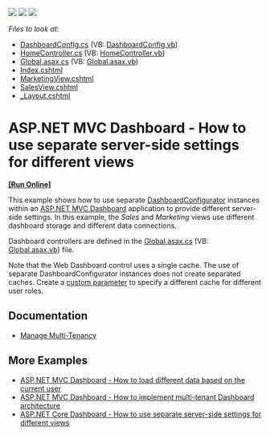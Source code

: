 <!-- default badges list -->
![](https://img.shields.io/endpoint?url=https://codecentral.devexpress.com/api/v1/VersionRange/128579193/17.1.8%2B)
[![](https://img.shields.io/badge/Open_in_DevExpress_Support_Center-FF7200?style=flat-square&logo=DevExpress&logoColor=white)](https://supportcenter.devexpress.com/ticket/details/T464543)
[![](https://img.shields.io/badge/📖_How_to_use_DevExpress_Examples-e9f6fc?style=flat-square)](https://docs.devexpress.com/GeneralInformation/403183)
<!-- default badges end -->
<!-- default file list -->
*Files to look at*:

* [DashboardConfig.cs](./CS/MvcDashboard_ServerSideApi/App_Start/DashboardConfig.cs) (VB: [DashboardConfig.vb](./VB/MvcDashboard_ServerSideApi/App_Start/DashboardConfig.vb))
* [HomeController.cs](./CS/MvcDashboard_ServerSideApi/Controllers/HomeController.cs) (VB: [HomeController.vb](./VB/MvcDashboard_ServerSideApi/Controllers/HomeController.vb))
* [Global.asax.cs](./CS/MvcDashboard_ServerSideApi/Global.asax.cs) (VB: [Global.asax.vb](./VB/MvcDashboard_ServerSideApi/Global.asax.vb))
* [Index.cshtml](./CS/MvcDashboard_ServerSideApi/Views/Home/Index.cshtml)
* [MarketingView.cshtml](./CS/MvcDashboard_ServerSideApi/Views/Home/MarketingView.cshtml)
* [SalesView.cshtml](./CS/MvcDashboard_ServerSideApi/Views/Home/SalesView.cshtml)
* [_Layout.cshtml](./CS/MvcDashboard_ServerSideApi/Views/Shared/_Layout.cshtml)
<!-- default file list end -->
# ASP.NET MVC Dashboard - How to use separate server-side settings for different views
<!-- run online -->
**[[Run Online]](https://codecentral.devexpress.com/128579193/)**
<!-- run online end -->


This example shows how to use separate [DashboardConfigurator](https://docs.devexpress.com/Dashboard/DevExpress.DashboardWeb.DashboardConfigurator) instances within an [ASP.NET MVC Dashboard](https://docs.devexpress.com/Dashboard/16977/web-dashboard/aspnet-mvc-dashboard-extension) application to provide different server-side settings. In this example, the _Sales_ and _Marketing_ views use different dashboard storage and different data connections.

Dashboard controllers are defined in the [Global.asax.cs](./CS/MvcDashboard_ServerSideApi/Global.asax.cs) (VB: [Global.asax.vb](./VB/MvcDashboard_ServerSideApi/Global.asax.vb)) file.

Note that the Web Dashboard control uses a single cache. The use of separate DashboardConfigurator instances does not create separated caches. Create a [custom parameter](https://docs.devexpress.com/Dashboard/118651/web-dashboard/general-information/security-considerations#cache-security) to specify a different cache for different user roles.

## Documentation

- [Manage Multi-Tenancy](https://docs.devexpress.com/Dashboard/402924/web-dashboard/dashboard-backend/manage-multi-tenancy)

## More Examples
- [ASP.NET MVC Dashboard - How to load different data based on the current user](https://github.com/DevExpress-Examples/DashboardDifferentUserDataMVC)
- [ASP.NET MVC Dashboard - How to implement multi-tenant Dashboard architecture](https://github.com/DevExpress-Examples/DashboardUserBasedMVC)
- [ASP.NET Core Dashboard - How to use separate server-side settings for different views](https://github.com/DevExpress-Examples/asp-net-core-dashboard-how-to-use-separate-server-side-settings-for-different-views)
